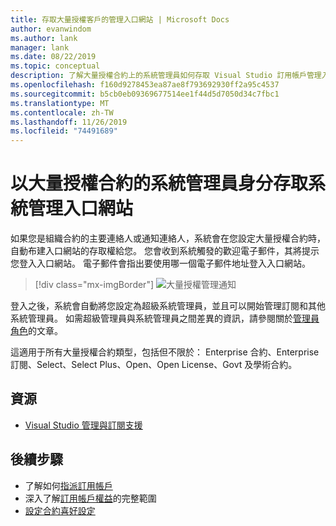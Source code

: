 ```yaml
---
title: 存取大量授權客戶的管理入口網站 | Microsoft Docs
author: evanwindom
ms.author: lank
manager: lank
ms.date: 08/22/2019
ms.topic: conceptual
description: 了解大量授權合約上的系統管理員如何存取 Visual Studio 訂用帳戶管理入口網站
ms.openlocfilehash: f160d9278453ea87ae8f793692930ff2a95c4537
ms.sourcegitcommit: b5cb0eb09369677514ee1f44d5d7050d34c7fbc1
ms.translationtype: MT
ms.contentlocale: zh-TW
ms.lasthandoff: 11/26/2019
ms.locfileid: "74491689"
---
```

# <a name="accessing-the-administration-portal-as-an-admin-on-a-volume-license-agreement"></a>以大量授權合約的系統管理員身分存取系統管理入口網站

如果您是組織合約的主要連絡人或通知連絡人，系統會在您設定大量授權合約時，自動布建入口網站的存取權給您。 您會收到系統觸發的歡迎電子郵件，其將提示您登入入口網站。 電子郵件會指出要使用哪一個電子郵件地址登入入口網站。 

   > [!div class="mx-imgBorder"]
   > ![大量授權管理通知](_img/volume-license/super-admin-notice.png)

登入之後，系統會自動將您設定為超級系統管理員，並且可以開始管理訂閱和其他系統管理員。 如需超級管理員與系統管理員之間差異的資訊，請參閱關於[管理員角色](admin-roles.md)的文章。

這適用于所有大量授權合約類型，包括但不限於： Enterprise 合約、Enterprise 訂閱、Select、Select Plus、Open、Open License、Govt 及學術合約。 

## <a name="resources"></a>資源
- [Visual Studio 管理與訂閱支援](https://visualstudio.microsoft.com/support/support-overview-vs)

## <a name="next-steps"></a>後續步驟
- 了解如何[指派訂用帳戶](assign-license.md)
- 深入了解[訂用帳戶權益](https://visualstudio.microsoft.com/vs/benefits/)的完整範圍
- [設定合約喜好設定](admin-prefs.md) 